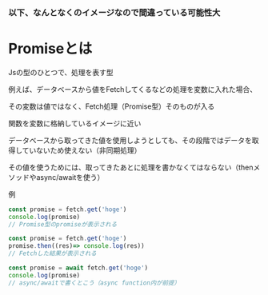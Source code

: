 ### 以下、なんとなくのイメージなので間違っている可能性大

# Promiseとは

Jsの型のひとつで、処理を表す型

例えば、データベースから値をFetchしてくるなどの処理を変数に入れた場合、

その変数は値ではなく、Fetch処理（Promise型）そのものが入る

関数を変数に格納しているイメージに近い

データベースから取ってきた値を使用しようとしても、その段階ではデータを取得していないため使えない（非同期処理）

その値を使うためには、取ってきたあとに処理を書かなくてはならない（thenメソッドやasync/awaitを使う）

例

```js
const promise = fetch.get('hoge')
console.log(promise)
// Promise型のpromiseが表示される

const promise = fetch.get('hoge')
promise.then((res)=> console.log(res))
// Fetchした結果が表示される

const promise = await fetch.get('hoge')
console.log(promise)
// async/awaitで書くとこう（async function内が前提）
```
